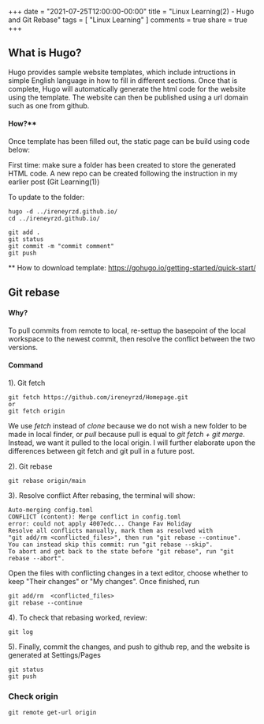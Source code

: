 +++
date = "2021-07-25T12:00:00-00:00"
title = "Linux Learning(2) - Hugo and Git Rebase"
tags = [ "Linux Learning" ]
comments = true
share = true
+++
## What is Hugo?
Hugo provides sample website templates, which include intructions in simple English language in how to fill in different sections. Once that is complete, Hugo will automatically generate the html code for the website using the template. The website can then be published using a url domain such as one from github.

#### How?**
Once template has been filled out, the static page can be build using code below:

First time: make sure a folder has been created to store the generated HTML code. A new repo can be created following the instruction in my earlier post (Git Learning(1))

To update to the folder:
```
hugo -d ../ireneyrzd.github.io/
cd ../ireneyrzd.github.io/

git add .
git status
git commit -m "commit comment"
git push
```

** How to download template: https://gohugo.io/getting-started/quick-start/

## Git rebase
#### Why?
To pull commits from remote to local, re-settup the basepoint of the local workspace to the newest commit, then resolve the conflict between the two versions.
#### Command
1). Git fetch
```
git fetch https://github.com/ireneyrzd/Homepage.git
or
git fetch origin
```
We use *fetch* instead of *clone* because we do not wish a new folder to be made in local finder, or *pull* because pull is equal to *git fetch + git merge*. Instead, we want it pulled to the local origin. I will further elaborate upon the differences between git fetch and git pull in a future post.

2). Git rebase
```
git rebase origin/main
```
3). Resolve conflict
After rebasing, the terminal will show:
```
Auto-merging config.toml
CONFLICT (content): Merge conflict in config.toml
error: could not apply 4007edc... Change Fav Holiday
Resolve all conflicts manually, mark them as resolved with
"git add/rm <conflicted_files>", then run "git rebase --continue".
You can instead skip this commit: run "git rebase --skip".
To abort and get back to the state before "git rebase", run "git rebase --abort".
```
Open the files with conflicting changes in a text editor, choose whether to keep "Their changes" or "My changes".
Once finished, run
```
git add/rm  <conflicted_files>
git rebase --continue
```
4). To check that rebasing worked, review:
```
git log
```
5). Finally, commit the changes, and push to github rep, and the website is generated at Settings/Pages
```
git status
git push
```

### Check origin
```
git remote get-url origin
```
